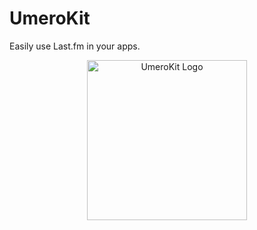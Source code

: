# UmeroKit

Easily use Last.fm in your apps.

<p align="center">
  <img src= "https://github.com/rryam/UmeroKit/blob/main/UmeroKit.png" alt="UmeroKit Logo" width="256"/>
</p>
